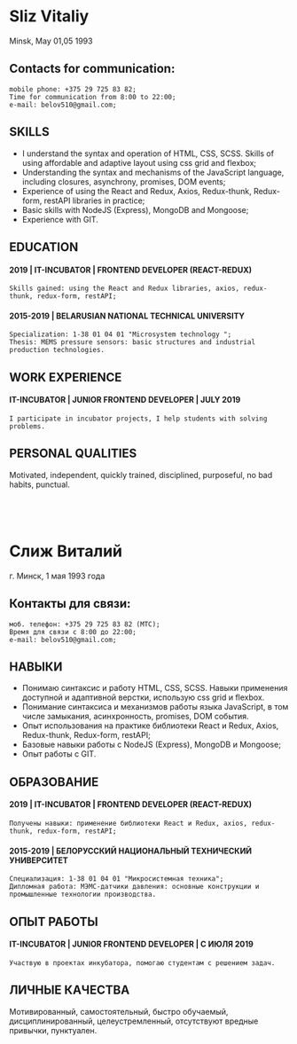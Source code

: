 # Sliz Vitaliy
Minsk, May 01,05 1993
## Contacts for communication: 
	mobile phone: +375 29 725 83 82;  
	Time for communication from 8:00 to 22:00;
	e-mail: belov510@gmail.com; 

## SKILLS
-	I understand the syntax and operation of HTML, CSS, SCSS. Skills of using affordable and adaptive layout using css grid and flexbox;
-	Understanding the syntax and mechanisms of the JavaScript language, including closures, asynchrony, promises, DOM events;
-	Experience of using the React and Redux, Axios, Redux-thunk, Redux-form, restAPI libraries in practice;
-	Basic skills with NodeJS (Express), MongoDB and Mongoose;
-	Experience with GIT.

## EDUCATION
#### 2019 | IT-INCUBATOR | FRONTEND DEVELOPER (REACT-REDUX)
	Skills gained: using the React and Redux libraries, axios, redux-thunk, redux-form, restAPI;

#### 2015-2019 | BELARUSIAN NATIONAL TECHNICAL UNIVERSITY
	Specialization: 1-38 01 04 01 "Microsystem technology ";
	Thesis: MEMS pressure sensors: basic structures and industrial production technologies. 

## WORK EXPERIENCE
#### IT-INCUBATOR | JUNIOR FRONTEND DEVELOPER | JULY 2019
	I participate in incubator projects, I help students with solving problems.


## PERSONAL QUALITIES
Motivated, independent, quickly trained, disciplined, purposeful, no bad habits, punctual.
```
```
```
```
```
```
```
```
# Слиж Виталий
г. Минск, 1 мая 1993 года
## Контакты для связи: 
	моб. телефон: +375 29 725 83 82 (МТС);  
	Время для связи с 8:00 до 22:00;
	e-mail: belov510@gmail.com; 
## НАВЫКИ
-	Понимаю синтаксис и работу HTML, CSS, SCSS. Навыки применения доступной и адаптивной верстки, использую css grid и flexbox.
-	Понимание синтаксиса и механизмов работы языка JavaScript, в том числе замыкания, асинхронность, promises, DOM события.
-	Опыт использования на практике библиотеки React и Redux, Axios, Redux-thunk, Redux-form, restAPI;
-	Базовые навыки работы с NodeJS (Express), MongoDB и Mongoose;
-	Опыт работы с GIT.

## ОБРАЗОВАНИЕ
#### 2019 | IT-INCUBATOR | FRONTEND DEVELOPER (REACT-REDUX)
	Получены навыки: применение библиотеки React и Redux, axios, redux-thunk, redux-form, restAPI;

#### 2015-2019 | БЕЛОРУССКИЙ НАЦИОНАЛЬНЫЙ ТЕХНИЧЕСКИЙ УНИВЕРСИТЕТ
	Специализация: 1-38 01 04 01 "Микросистемная техника";
	Дипломная работа: МЭМС-датчики давления: основные конструкции и промышленные технологии производства. 

## ОПЫТ РАБОТЫ
#### IT-INCUBATOR | JUNIOR FRONTEND DEVELOPER | С ИЮЛЯ 2019
	Участвую в проектах инкубатора, помогаю студентам с решением задач.


## ЛИЧНЫЕ КАЧЕСТВА
Мотивированный, самостоятельный, быстро обучаемый, дисциплинированный, целеустремленный, отсутствуют вредные привычки, пунктуален.
